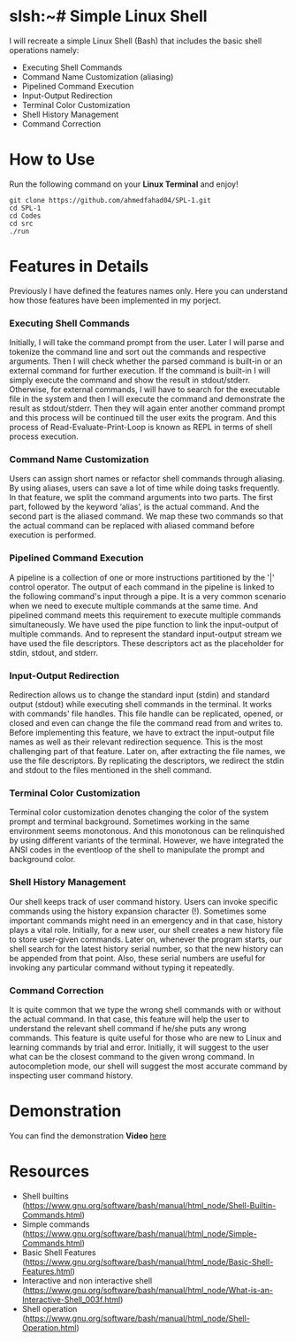 # slsh:~# Simple Linux Shell
I will recreate a simple Linux Shell (Bash) that includes the basic shell operations namely:
 
* Executing Shell Commands
* Command Name Customization (aliasing)
* Pipelined Command Execution
* Input-Output Redirection
* Terminal Color Customization
* Shell History Management
* Command Correction

# How to Use
Run the following command on your **Linux Terminal** and enjoy!

```
git clone https://github.com/ahmedfahad04/SPL-1.git
cd SPL-1
cd Codes
cd src
./run
```

# Features in Details
Previously I have defined the features names only. Here you can understand how those features have been implemented in my porject. 

### Executing Shell Commands
Initially, I will take the command prompt from
the user. Later I will parse and tokenize the command line and sort out the commands and
respective arguments. Then I will check whether the parsed command is built-in or an external
command for further execution. If the command is built-in I will simply execute the command
and show the result in stdout/stderr. Otherwise, for external commands, I will have to search for
the executable file in the system and then I will execute the command and demonstrate the result
as stdout/stderr. Then they will again enter another command prompt and this process will be
continued till the user exits the program. And this process of Read-Evaluate-Print-Loop is known
as REPL in terms of shell process execution.


### Command Name Customization
Users can assign short names or refactor shell commands through aliasing. By using aliases,
users can save a lot of time while doing tasks frequently. In that feature, we split the
command arguments into two parts. The first part, followed by the keyword ‘alias’, is the
actual command. And the second part is the aliased command. We map these two commands
so that the actual command can be replaced with aliased command before execution is
performed.


### Pipelined Command Execution
A pipeline is a collection of one or more instructions partitioned by the '|' control operator.
The output of each command in the pipeline is linked to the following command's input
through a pipe. It is a very common scenario when we need to execute multiple commands
at the same time. And pipelined command meets this requirement to execute multiple
commands simultaneously. We have used the pipe function to link the input-output of multiple
commands. And to represent the standard input-output stream we have used the file
descriptors. These descriptors act as the placeholder for stdin, stdout, and stderr.


### Input-Output Redirection
Redirection allows us to change the standard input (stdin) and standard output (stdout) while
executing shell commands in the terminal. It works with commands' file handles. This file
handle can be replicated, opened, or closed and even can change the file the command read
from and writes to. Before implementing this feature, we have to extract the input-output file
names as well as their relevant redirection sequence. This is the most challenging part of that
feature. Later on, after extracting the file names, we use the file descriptors. By replicating
the descriptors, we redirect the stdin and stdout to the files mentioned in the shell command.


### Terminal Color Customization
Terminal color customization denotes changing the color of the system prompt and terminal
background. Sometimes working in the same environment seems monotonous. And this
monotonous can be relinquished by using different variants of the terminal. However, we have
integrated the ANSI codes in the eventloop of the shell to manipulate the prompt and
background color.


### Shell History Management
Our shell keeps track of user command history. Users can invoke specific commands using
the history expansion character (!). Sometimes some important commands might need in an
emergency and in that case, history plays a vital role. Initially, for a new user, our shell
creates a new history file to store user-given commands. Later on, whenever the program
starts, our shell search for the latest history serial number, so that the new history can be
appended from that point. Also, these serial numbers are useful for invoking any particular
command without typing it repeatedly.
 

### Command Correction
It is quite common that we type the wrong shell commands with or without the actual
command. In that case, this feature will help the user to understand the relevant shell
command if he/she puts any wrong commands. This feature is quite useful for those who are
new to Linux and learning commands by trial and error. Initially, it will suggest to the user
what can be the closest command to the given wrong command. In autocompletion mode,
our shell will suggest the most accurate command by inspecting user command history.

# Demonstration
You can find the demonstration **Video** [here](https://www.linkedin.com/posts/ahmedfahad04_project-software-linux-activity-6943895969100902400-wLyc?utm_source=share&utm_medium=member_android)

# Resources

* Shell builtins (https://www.gnu.org/software/bash/manual/html_node/Shell-Builtin-Commands.html)
* Simple commands (https://www.gnu.org/software/bash/manual/html_node/Simple-Commands.html)
* Basic Shell Features (https://www.gnu.org/software/bash/manual/html_node/Basic-Shell-Features.html)
* Interactive and non interactive shell (https://www.gnu.org/software/bash/manual/html_node/What-is-an-Interactive-Shell_003f.html)
* Shell operation (https://www.gnu.org/software/bash/manual/html_node/Shell-Operation.html) 

